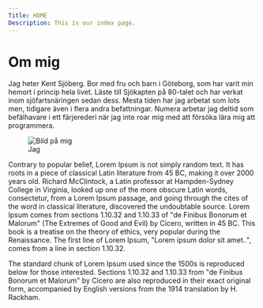 ```yaml
---
Title: HOME
Description: This is our index page.
---
```


Om mig
==========================

Jag heter Kent Sjöberg. Bor med fru och barn i Göteborg, som har varit min hemort i princip hela livet.
Läste till Sjökapten på 80-talet och har verkat inom sjöfartsnäringen sedan dess.
Mesta tiden har jag arbetat som lots men, tidigare även i flera andra befattningar. Numera arbetar jag  deltid som befälhavare i ett färjerederi när jag inte roar mig med att försöka lära mig att programmera.
<figure class="framed restricted left no-margin-top">
    <img src="image/kent.jpg" alt="Bild på mig">
    <figcaption>Jag</figcaption>
</figure>

Contrary to popular belief, Lorem Ipsum is not simply random text. It has roots in a piece of classical Latin literature from 45 BC, making it over 2000 years old. Richard McClintock, a Latin professor at Hampden-Sydney College in Virginia, looked up one of the more obscure Latin words, consectetur, from a Lorem Ipsum passage, and going through the cites of the word in classical literature, discovered the undoubtable source. Lorem Ipsum comes from sections 1.10.32 and 1.10.33 of "de Finibus Bonorum et Malorum" (The Extremes of Good and Evil) by Cicero, written in 45 BC. This book is a treatise on the theory of ethics, very popular during the Renaissance. The first line of Lorem Ipsum, "Lorem ipsum dolor sit amet..", comes from a line in section 1.10.32.

The standard chunk of Lorem Ipsum used since the 1500s is reproduced below for those interested. Sections 1.10.32 and 1.10.33 from "de Finibus Bonorum et Malorum" by Cicero are also reproduced in their exact original form, accompanied by English versions from the 1914 translation by H. Rackham.